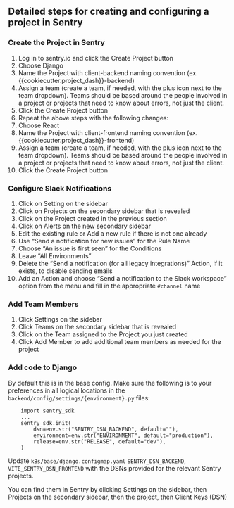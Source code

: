 ## Detailed steps for creating and configuring a project in Sentry

### Create the Project in Sentry

1. Log in to sentry.io and click the Create Project button
2. Choose Django
3. Name the Project with client-backend naming convention (ex. {{cookiecutter.project_dash}}-backend)
4. Assign a team (create a team, if needed, with the plus icon next to the team dropdown). Teams should be based around the people involved in a project or projects that need to know about errors, not just the client.
5. Click the Create Project button
6. Repeat the above steps with the following changes:
7. Choose React
8. Name the Project with client-frontend naming convention (ex. {{cookiecutter.project_dash}}-frontend)
9. Assign a team (create a team, if needed, with the plus icon next to the team dropdown). Teams should be based around the people involved in a project or projects that need to know about errors, not just the client.
10. Click the Create Project button

### Configure Slack Notifications

1. Click on Setting on the sidebar
2. Click on Projects on the secondary sidebar that is revealed
3. Click on the Project created in the previous section
4. Click on Alerts on the new secondary sidebar
5. Edit the existing rule or Add a new rule if there is not one already
6. Use “Send a notification for new issues” for the Rule Name
7. Choose “An issue is first seen” for the Conditions
8. Leave “All Environments”
9. Delete the “Send a notification (for all legacy integrations)” Action, if it exists, to disable sending emails
10. Add an Action and choose “Send a notification to the Slack workspace” option from the menu and fill in the appropriate `#channel` name

### Add Team Members
1. Click Settings on the sidebar
2. Click Teams on the secondary sidebar that is revealed
3. Click on the Team assigned to the Project you just created
4. Click Add Member to add additional team members as needed for the project

### Add code to Django

By default this is in the base config. Make sure the following is to your preferences in all logical locations in the `backend/config/settings/{environment}.py` files:

```
    import sentry_sdk
    ...
    sentry_sdk.init(
        dsn=env.str("SENTRY_DSN_BACKEND", default=""),
        environment=env.str("ENVIRONMENT", default="production"),
        release=env.str("RELEASE", default="dev"),
    )
```

Update `k8s/base/django.configmap.yaml` `SENTRY_DSN_BACKEND`, `VITE_SENTRY_DSN_FRONTEND` with the DSNs provided for the relevant Sentry projects. 

You can find them in Sentry by clicking Settings on the sidebar, then Projects on the secondary sidebar, then the project, then Client Keys (DSN)
